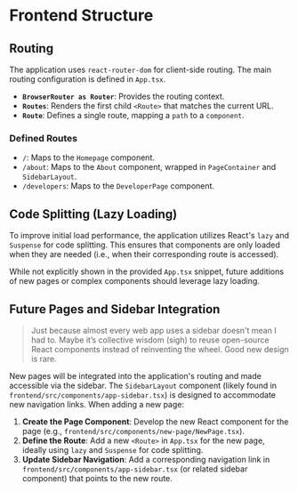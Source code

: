 # Frontend Structure

## Routing

The application uses `react-router-dom` for client-side routing. The main
routing configuration is defined in `App.tsx`.

- **`BrowserRouter as Router`**: Provides the routing context.
- **`Routes`**: Renders the first child `<Route>` that matches the current URL.
- **`Route`**: Defines a single route, mapping a `path` to a `component`.

### Defined Routes

- `/`: Maps to the `Homepage` component.
- `/about`: Maps to the `About` component, wrapped in `PageContainer` and `SidebarLayout`.
- `/developers`: Maps to the `DeveloperPage` component.

## Code Splitting (Lazy Loading)

To improve initial load performance, the application utilizes React's `lazy`
and `Suspense` for code splitting. This ensures that components are only loaded
when they are needed (i.e., when their corresponding route is accessed).

While not explicitly shown in the provided `App.tsx` snippet, future additions
of new pages or complex components should leverage lazy loading.

## Future Pages and Sidebar Integration

> Just because almost every web app uses a sidebar doesn't mean I had to. Maybe
> it’s collective wisdom (sigh) to reuse open-source React components instead of
> reinventing the wheel. Good new design is rare.

New pages will be integrated into the application's routing and made accessible
via the sidebar. The `SidebarLayout` component (likely found in
`frontend/src/components/app-sidebar.tsx`) is designed to accommodate new
navigation links. When adding a new page:

1. **Create the Page Component**: Develop the new React component for the page
   (e.g., `frontend/src/components/new-page/NewPage.tsx`).
2. **Define the Route**: Add a new `<Route>` in `App.tsx` for the new page,
   ideally using `lazy` and `Suspense` for code splitting.
3. **Update Sidebar Navigation**: Add a corresponding navigation link in
   `frontend/src/components/app-sidebar.tsx` (or related sidebar component)
   that points to the new route.
